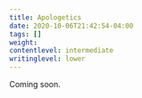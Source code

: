 ```yaml
---
title: Apologetics
date: 2020-10-06T21:42:54-04:00
tags: []
weight: 
contentlevel: intermediate
writinglevel: lower
---
```


Coming soon.
